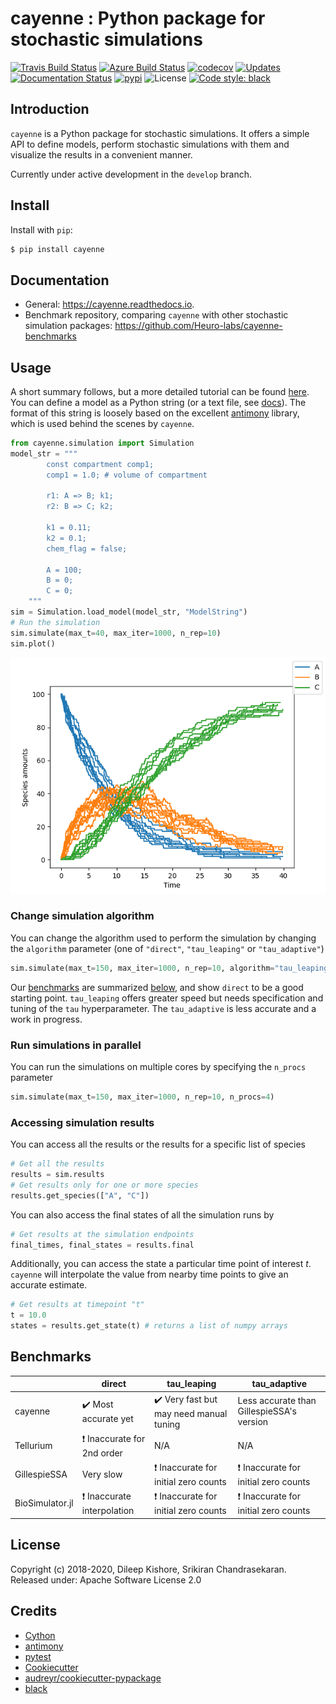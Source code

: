 # cayenne : Python package for stochastic simulations

[![Travis Build Status](https://travis-ci.com/Heuro-labs/cayenne.svg?branch=master)](https://travis-ci.com/Heuro-labs/cayenne)
[![Azure Build Status](https://dev.azure.com/srikiranc/cayenne/_apis/build/status/Heuro-labs.cayenne?branchName=master)](https://dev.azure.com/srikiranc/cayenne/_build)
[![codecov](https://codecov.io/gh/Heuro-labs/cayenne/branch/master/graph/badge.svg)](https://codecov.io/gh/Heuro-labs/cayenne)
[![Updates](https://pyup.io/repos/github/Heuro-labs/cayenne/shield.svg)](https://pyup.io/repos/github/Heuro-labs/cayenne/)
[![Documentation Status](https://readthedocs.org/projects/cayenne/badge/?version=latest)](https://cayenne.readthedocs.io/en/latest/?badge=latest)
[![pypi](https://img.shields.io/pypi/v/cayenne.svg)](https://pypi.python.org/pypi/cayenne)
![License](https://img.shields.io/badge/license-Apache%202-blue.svg)
[![Code style: black](https://img.shields.io/badge/code%20style-black-000000.svg)](https://github.com/ambv/black)



## Introduction

`cayenne` is a Python package for stochastic simulations. It offers a simple API to define models, perform stochastic simulations with them and visualize the results in a convenient manner.

Currently under active development in the `develop` branch.

## Install

Install with `pip`:

```bash
$ pip install cayenne
```


## Documentation

  - General: <https://cayenne.readthedocs.io>.
  - Benchmark repository, comparing `cayenne` with other stochastic simulation packages: <https://github.com/Heuro-labs/cayenne-benchmarks>

## Usage

A short summary follows, but a more detailed tutorial can be found [here](https://cayenne.readthedocs.io/en/latest/tutorial.html). You can define a model as a Python string (or a text file, see [docs](https://cayenne.readthedocs.io)). The format of this string is loosely based on the excellent [antimony](https://tellurium.readthedocs.io/en/latest/antimony.html#introduction-basics) library, which is used behind the scenes by `cayenne`.

```python
from cayenne.simulation import Simulation
model_str = """
        const compartment comp1;
        comp1 = 1.0; # volume of compartment

        r1: A => B; k1;
        r2: B => C; k2;

        k1 = 0.11;
        k2 = 0.1;
        chem_flag = false;

        A = 100;
        B = 0;
        C = 0;
    """
sim = Simulation.load_model(model_str, "ModelString")
# Run the simulation
sim.simulate(max_t=40, max_iter=1000, n_rep=10)
sim.plot()
```

![Plot of species A, B and C](https://raw.githubusercontent.com/Heuro-labs/cayenne/master/docs/images/plot_basic.png)


### Change simulation algorithm

You can change the algorithm used to perform the simulation by changing the `algorithm` parameter (one of `"direct"`, `"tau_leaping"` or `"tau_adaptive"`)

```python
sim.simulate(max_t=150, max_iter=1000, n_rep=10, algorithm="tau_leaping")
```

Our [benchmarks](https://github.com/Heuro-labs/cayenne-benchmarks) are summarized [below](#benchmarks), and show `direct` to be a good starting point. `tau_leaping` offers greater speed but needs specification and tuning of the `tau` hyperparameter. The `tau_adaptive` is less accurate and a work in progress.

### Run simulations in parallel
You can run the simulations on multiple cores by specifying the `n_procs` parameter

```python
sim.simulate(max_t=150, max_iter=1000, n_rep=10, n_procs=4)
```

### Accessing simulation results

You can access all the results or the results for a specific list of species

```python
# Get all the results
results = sim.results
# Get results only for one or more species
results.get_species(["A", "C"])
```

You can also access the final states of all the simulation runs by

```python
# Get results at the simulation endpoints
final_times, final_states = results.final
```

Additionally, you can access the state a particular time point of interest $t$. `cayenne` will interpolate the value from nearby time points to give an accurate estimate.

```python
# Get results at timepoint "t"
t = 10.0
states = results.get_state(t) # returns a list of numpy arrays
```

<h2 id="benchmarks"> Benchmarks </h2>

| | direct|	tau_leaping |	tau_adaptive |
--- | --- |--- | --- |
cayenne	| :heavy_check_mark: Most accurate yet	| :heavy_check_mark: Very fast but may need manual tuning|	Less accurate than GillespieSSA's version|
Tellurium | :exclamation: Inaccurate for 2nd order | N/A | N/A |
GillespieSSA | Very slow |:exclamation: Inaccurate for initial zero counts | :exclamation: Inaccurate for initial zero counts
BioSimulator.jl |	:exclamation: Inaccurate interpolation | :exclamation: Inaccurate for initial zero counts | :exclamation: Inaccurate for initial zero counts

## License

Copyright (c) 2018-2020, Dileep Kishore, Srikiran Chandrasekaran. Released under: Apache Software License 2.0

## Credits

- [Cython](https://cython.org/)
- [antimony](https://tellurium.readthedocs.io/en/latest/antimony.html)
- [pytest](https://docs.pytest.org)
- [Cookiecutter](https://github.com/audreyr/cookiecutter)
- [audreyr/cookiecutter-pypackage](https://github.com/audreyr/cookiecutter-pypackage)
- [black](https://github.com/ambv/black)
